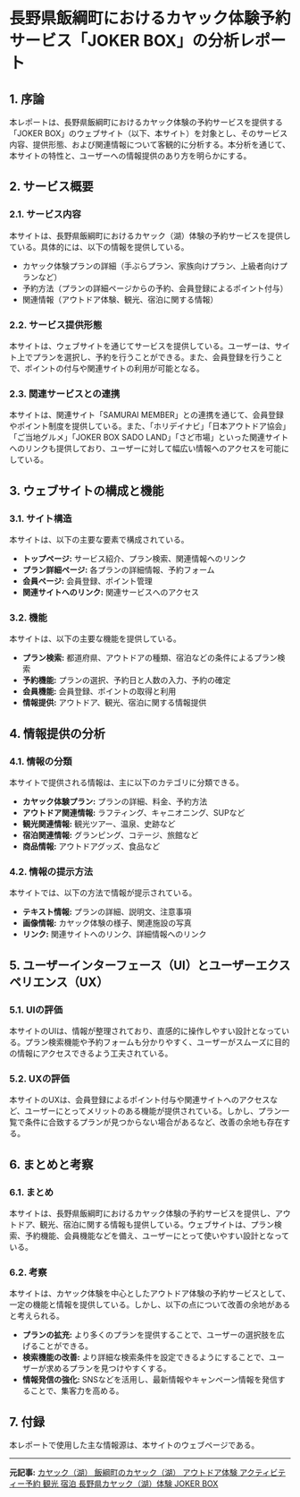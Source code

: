 # 長野県飯綱町におけるカヤック体験予約サービス「JOKER BOX」の分析レポート

## 1. 序論

本レポートは、長野県飯綱町におけるカヤック体験の予約サービスを提供する「JOKER BOX」のウェブサイト（以下、本サイト）を対象とし、そのサービス内容、提供形態、および関連情報について客観的に分析する。本分析を通じて、本サイトの特性と、ユーザーへの情報提供のあり方を明らかにする。

## 2. サービス概要

### 2.1. サービス内容

本サイトは、長野県飯綱町におけるカヤック（湖）体験の予約サービスを提供している。具体的には、以下の情報を提供している。

* カヤック体験プランの詳細（手ぶらプラン、家族向けプラン、上級者向けプランなど）
* 予約方法（プランの詳細ページからの予約、会員登録によるポイント付与）
* 関連情報（アウトドア体験、観光、宿泊に関する情報）

### 2.2. サービス提供形態

本サイトは、ウェブサイトを通じてサービスを提供している。ユーザーは、サイト上でプランを選択し、予約を行うことができる。また、会員登録を行うことで、ポイントの付与や関連サイトの利用が可能となる。

### 2.3. 関連サービスとの連携

本サイトは、関連サイト「SAMURAI MEMBER」との連携を通じて、会員登録やポイント制度を提供している。また、「ホリデイナビ」「日本アウトドア協会」「ご当地グルメ」「JOKER BOX SADO LAND」「さど市場」といった関連サイトへのリンクも提供しており、ユーザーに対して幅広い情報へのアクセスを可能にしている。

## 3. ウェブサイトの構成と機能

### 3.1. サイト構造

本サイトは、以下の主要な要素で構成されている。

* **トップページ:** サービス紹介、プラン検索、関連情報へのリンク
* **プラン詳細ページ:** 各プランの詳細情報、予約フォーム
* **会員ページ:** 会員登録、ポイント管理
* **関連サイトへのリンク:** 関連サービスへのアクセス

### 3.2. 機能

本サイトは、以下の主要な機能を提供している。

* **プラン検索:** 都道府県、アウトドアの種類、宿泊などの条件によるプラン検索
* **予約機能:** プランの選択、予約日と人数の入力、予約の確定
* **会員機能:** 会員登録、ポイントの取得と利用
* **情報提供:** アウトドア、観光、宿泊に関する情報提供

## 4. 情報提供の分析

### 4.1. 情報の分類

本サイトで提供される情報は、主に以下のカテゴリに分類できる。

* **カヤック体験プラン:** プランの詳細、料金、予約方法
* **アウトドア関連情報:** ラフティング、キャニオニング、SUPなど
* **観光関連情報:** 観光ツアー、温泉、史跡など
* **宿泊関連情報:** グランピング、コテージ、旅館など
* **商品情報:** アウトドアグッズ、食品など

### 4.2. 情報の提示方法

本サイトでは、以下の方法で情報が提示されている。

* **テキスト情報:** プランの詳細、説明文、注意事項
* **画像情報:** カヤック体験の様子、関連施設の写真
* **リンク:** 関連サイトへのリンク、詳細情報へのリンク

## 5. ユーザーインターフェース（UI）とユーザーエクスペリエンス（UX）

### 5.1. UIの評価

本サイトのUIは、情報が整理されており、直感的に操作しやすい設計となっている。プラン検索機能や予約フォームも分かりやすく、ユーザーがスムーズに目的の情報にアクセスできるよう工夫されている。

### 5.2. UXの評価

本サイトのUXは、会員登録によるポイント付与や関連サイトへのアクセスなど、ユーザーにとってメリットのある機能が提供されている。しかし、プラン一覧で条件に合致するプランが見つからない場合があるなど、改善の余地も存在する。

## 6. まとめと考察

### 6.1. まとめ

本サイトは、長野県飯綱町におけるカヤック体験の予約サービスを提供し、アウトドア、観光、宿泊に関する情報も提供している。ウェブサイトは、プラン検索、予約機能、会員機能などを備え、ユーザーにとって使いやすい設計となっている。

### 6.2. 考察

本サイトは、カヤック体験を中心としたアウトドア体験の予約サービスとして、一定の機能と情報を提供している。しかし、以下の点について改善の余地があると考えられる。

* **プランの拡充:** より多くのプランを提供することで、ユーザーの選択肢を広げることができる。
* **検索機能の改善:** より詳細な検索条件を設定できるようにすることで、ユーザーが求めるプランを見つけやすくする。
* **情報発信の強化:** SNSなどを活用し、最新情報やキャンペーン情報を発信することで、集客力を高める。

## 7. 付録

本レポートで使用した主な情報源は、本サイトのウェブページである。

---


**元記事:** [カヤック（湖） 飯綱町のカヤック（湖） アウトドア体験 アクティビティー予約 観光 宿泊 長野県カヤック（湖）体験 JOKER BOX](https://jokerbox.jp/plan-list.php?pr=20&ct=76&py=18&st=0)